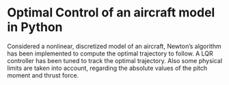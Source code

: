 # Optimal Control of an aircraft model in Python

Considered a nonlinear, discretized model of an aircraft, Newton’s algorithm has been implemented to compute the optimal trajectory to follow. A LQR controller has been tuned to track the optimal trajectory. Also some physical limits are taken into account, regarding  the absolute values of the pitch moment and thrust force. 